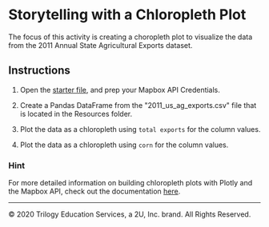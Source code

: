 # Storytelling with a Chloropleth Plot

The focus of this activity is creating a choropleth plot to visualize the data from the 2011 Annual State Agricultural Exports dataset.

## Instructions

1. Open the [starter file](Unsolved/mapping_agriculture_exports.ipynb), and prep your Mapbox API Credentials.

2. Create a Pandas DataFrame from the "2011_us_ag_exports.csv" file that is located in the Resources folder.

3. Plot the data as a chloropleth using `total exports` for the column values.

4. Plot the data as a chloropleth using `corn` for the column values.


### Hint

For more detailed information on building chloropleth plots with Plotly and the Mapbox API, check out the documentation [here](https://plotly.com/python/mapbox-county-choropleth/).

---

© 2020 Trilogy Education Services, a 2U, Inc. brand. All Rights Reserved.
